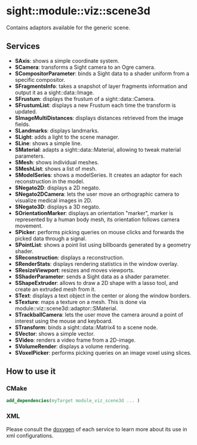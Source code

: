 # sight::module::viz::scene3d

Contains adaptors available for the generic scene.

## Services

- **SAxis**: shows a simple coordinate system.
- **SCamera**: transforms a Sight camera to an Ogre camera.
- **SCompositorParameter**: binds a Sight data to a shader uniform from a specific compositor.
- **SFragmentsInfo**: takes a snapshot of layer fragments information and output it as a sight::data::Image.
- **SFrustum**: displays the frustum of a sight::data::Camera.
- **SFrustumList**: displays a new Frustum each time the transform is updated.
- **SImageMultiDistances**: displays distances retrieved from the image fields.
- **SLandmarks**: displays landmarks.
- **SLight**: adds a light to the scene manager.
- **SLine**: shows a simple line.
- **SMaterial**: adapts a sight::data::Material, allowing to tweak material parameters.
- **SMesh**: shows individual meshes.
- **SMeshList**: shows a list of mesh.
- **SModelSeries**: shows a modelSeries. It creates an adaptor for each reconstruction in the model.
- **SNegato2D**: displays a 2D negato.
- **SNegato2DCamera**: lets the user move an orthographic camera to visualize medical images in 2D.
- **SNegato3D**: displays a 3D negato.
- **SOrientationMarker**: displays an orientation "marker", marker is represented by a human body mesh, its orientation follows camera movement.
- **SPicker**: performs picking queries on mouse clicks and forwards the picked data through a signal.
- **SPointList**: shows a point list using billboards generated by a geometry shader.
- **SReconstruction**: displays a reconstruction.
- **SRenderStats**: displays rendering statistics in the window overlay.
- **SResizeViewport**: resizes and moves viewports.
- **SShaderParameter**: sends a Sight data as a shader parameter.
- **SShapeExtruder**: allows to draw a 2D shape with a lasso tool, and create an extruded mesh from it.
- **SText**: displays a text object in the center or along the window borders.
- **STexture**: maps a texture on a mesh. This is done via module::viz::scene3d::adaptor::SMaterial.
- **STrackballCamera**: lets the user move the camera around a point of interest using the mouse and keyboard.
- **STransform**: binds a sight::data::Matrix4 to a scene node.
- **SVector**: shows a simple vector.
- **SVideo**: renders a video frame from a 2D-image.
- **SVolumeRender**: displays a volume rendering.
- **SVoxelPicker**: performs picking queries on an image voxel using slices.

## How to use it

### CMake

```cmake
add_dependencies(myTarget module_viz_scene3d ... )
```

### XML

Please consult the [doxygen](https://sight.pages.ircad.fr/sight) of each service to learn more about its use in xml configurations.

